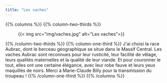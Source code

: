 ```yaml
---
title: "Les vaches"
---
```


{{% columns %}}
{{% column-two-thirds %}}
<figure class="ferme-figure">
  {{< img src="img/vaches.jpg" alt="Les vaches">}}
</figure>
{{% /column-two-thirds %}}
{{% column-one-third %}}
J'ai choisi la race Aubrac, dont le berceau géographique se situe dans le
Massif Central. Les vaches Aubrac sont reconnues pour leur rusticité, leur
facilité de vêlage, leurs qualités maternelles et la qualité de leur viande. Et
pour couronner le tout, elles ont une certaine élégance, avec leur robe fauve
et leurs yeux maquillés de noirs. Merci à Marie-Claude Billy pour la
transmission du troupeau !
{{% /column-one-third %}}
{{% /columns %}}
